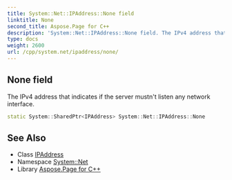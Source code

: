 ```yaml
---
title: System::Net::IPAddress::None field
linktitle: None
second_title: Aspose.Page for C++
description: 'System::Net::IPAddress::None field. The IPv4 address that indicates if the server mustn''t listen any network interface in C++.'
type: docs
weight: 2600
url: /cpp/system.net/ipaddress/none/
---
```

## None field


The IPv4 address that indicates if the server mustn't listen any network interface.

```cpp
static System::SharedPtr<IPAddress> System::Net::IPAddress::None
```

## See Also

* Class [IPAddress](../)
* Namespace [System::Net](../../)
* Library [Aspose.Page for C++](../../../)
